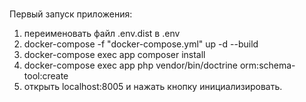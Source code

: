 # 
 
 Первый запуск приложения:
1) переименовать файл .env.dist в .env
2) docker-compose -f "docker-compose.yml" up -d --build
3) docker-compose exec app composer install
4) docker-compose exec app php vendor/bin/doctrine orm:schema-tool:create
5) открыть localhost:8005 и нажать кнопку инициализировать.